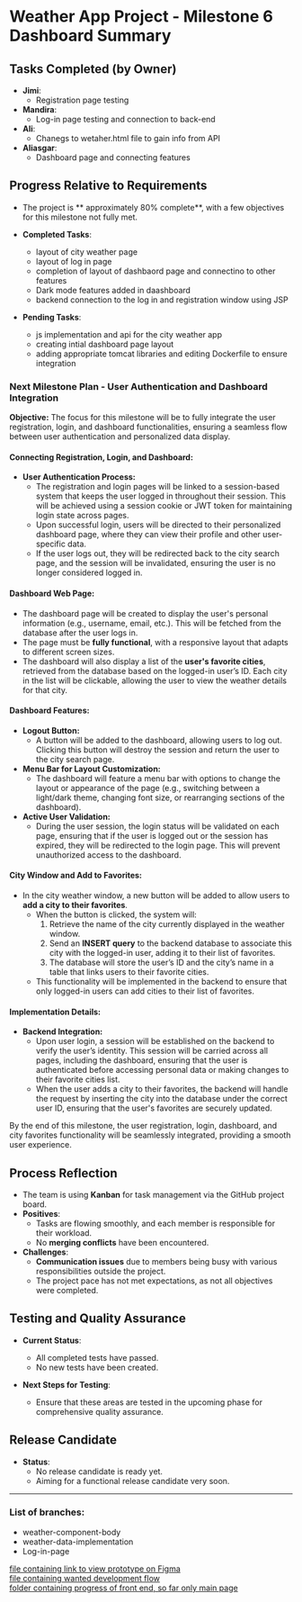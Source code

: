 # **Weather App Project - Milestone 6 Dashboard Summary**

## **Tasks Completed (by Owner)**
- **Jimi**: 
  - Registration page testing
- **Mandira**: 
  - Log-in page testing and connection to back-end 
- **Ali**: 
  -  Chanegs to wetaher.html file to gain info from API
- **Aliasgar**:
  - Dashboard page and connecting features
  
## **Progress Relative to Requirements**
- The project is ** approximately 80% complete**, with a few objectives for this milestone not fully met. 

- **Completed Tasks**:
  - layout of city weather page
  - layout of log in page
  - completion of layout of dashbaord page and connectino to other features
  - Dark mode features added in daashboard
  - backend connection to the log in and registration window using JSP 
    

- **Pending Tasks**:
  - js implementation and api for the city weather app
  - creating intial dashboard page layout
  - adding appropriate tomcat libraries and editing Dockerfile to ensure integration

### **Next Milestone Plan - User Authentication and Dashboard Integration**

**Objective:**
The focus for this milestone will be to fully integrate the user registration, login, and dashboard functionalities, ensuring a seamless flow between user authentication and personalized data display.

#### **Connecting Registration, Login, and Dashboard:**

- **User Authentication Process:**
  - The registration and login pages will be linked to a session-based system that keeps the user logged in throughout their session. This will be achieved using a session cookie or JWT token for maintaining login state across pages.
  - Upon successful login, users will be directed to their personalized dashboard page, where they can view their profile and other user-specific data.
  - If the user logs out, they will be redirected back to the city search page, and the session will be invalidated, ensuring the user is no longer considered logged in.

#### **Dashboard Web Page:**
- The dashboard page will be created to display the user's personal information (e.g., username, email, etc.). This will be fetched from the database after the user logs in.
- The page must be **fully functional**, with a responsive layout that adapts to different screen sizes.
- The dashboard will also display a list of the **user's favorite cities**, retrieved from the database based on the logged-in user’s ID. Each city in the list will be clickable, allowing the user to view the weather details for that city.

#### **Dashboard Features:**
- **Logout Button:** 
  - A button will be added to the dashboard, allowing users to log out. Clicking this button will destroy the session and return the user to the city search page.
- **Menu Bar for Layout Customization:**
  - The dashboard will feature a menu bar with options to change the layout or appearance of the page (e.g., switching between a light/dark theme, changing font size, or rearranging sections of the dashboard).
- **Active User Validation:**
  - During the user session, the login status will be validated on each page, ensuring that if the user is logged out or the session has expired, they will be redirected to the login page. This will prevent unauthorized access to the dashboard.
  
#### **City Window and Add to Favorites:**
- In the city weather window, a new button will be added to allow users to **add a city to their favorites**.
  - When the button is clicked, the system will:
    1. Retrieve the name of the city currently displayed in the weather window.
    2. Send an **INSERT query** to the backend database to associate this city with the logged-in user, adding it to their list of favorites.
    3. The database will store the user’s ID and the city’s name in a table that links users to their favorite cities.
  - This functionality will be implemented in the backend to ensure that only logged-in users can add cities to their list of favorites.

#### **Implementation Details:**
- **Backend Integration:**
  - Upon user login, a session will be established on the backend to verify the user’s identity. This session will be carried across all pages, including the dashboard, ensuring that the user is authenticated before accessing personal data or making changes to their favorite cities list.
  - When the user adds a city to their favorites, the backend will handle the request by inserting the city into the database under the correct user ID, ensuring that the user's favorites are securely updated.

By the end of this milestone, the user registration, login, dashboard, and city favorites functionality will be seamlessly integrated, providing a smooth user experience.

## **Process Reflection**
- The team is using **Kanban** for task management via the GitHub project board. 
- **Positives**:
  - Tasks are flowing smoothly, and each member is responsible for their workload.
  - No **merging conflicts** have been encountered.
- **Challenges**:
  - **Communication issues** due to members being busy with various responsibilities outside the project.
  - The project pace has not met expectations, as not all objectives were completed.

## **Testing and Quality Assurance**
- **Current Status**:
  - All completed tests have passed.
  - No new tests have been created.

- **Next Steps for Testing**:
  - Ensure that these areas are tested in the upcoming phase for comprehensive quality assurance.

## **Release Candidate**
- **Status**:
  - No release candidate is ready yet.
  - Aiming for a functional release candidate very soon.

---

### List of branches:

- weather-component-body
- weather-data-implementation
- Log-in-page

[file containing link to view prototype on Figma](prototype-link.md)  
[file containing wanted development flow](Development-flow.md)  
[folder containing progress of front end, so far only main page](Web-content)  



